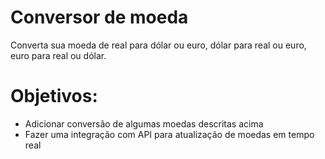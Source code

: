 # Conversor de moeda
 Converta sua moeda de real para dólar ou euro, dólar para real ou euro, euro para real ou dólar.
# Objetivos:
 - Adicionar conversão de algumas moedas descritas acima
 - Fazer uma integração com API para atualização de moedas em tempo real
